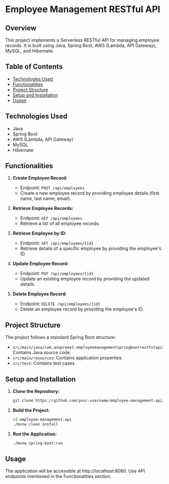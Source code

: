 # Employee Management RESTful API

## Overview

This project implements a Serverless RESTful API for managing employee records. It is built using Java, Spring Boot, AWS (Lambda, API Gateway), MySQL, and Hibernate.

## Table of Contents

- [Technologies Used](#technologies-used)
- [Functionalities](#functionalities)
- [Project Structure](#project-structure)
- [Setup and Installation](#setup-and-installation)
- [Usage](#usage)

## Technologies Used

- Java
- Spring Boot
- AWS (Lambda, API Gateway)
- MySQL
- Hibernate

## Functionalities

1. **Create Employee Record:**
   - Endpoint: `POST /api/employees`
   - Create a new employee record by providing employee details (first name, last name, email).

2. **Retrieve Employee Records:**
   - Endpoint: `GET /api/employees`
   - Retrieve a list of all employee records.

3. **Retrieve Employee by ID:**
   - Endpoint: `GET /api/employees/{id}`
   - Retrieve details of a specific employee by providing the employee's ID.

4. **Update Employee Record:**
   - Endpoint: `PUT /api/employees/{id}`
   - Update an existing employee record by providing the updated details.

5. **Delete Employee Record:**
   - Endpoint: `DELETE /api/employees/{id}`
   - Delete an employee record by providing the employee's ID.

## Project Structure

The project follows a standard Spring Boot structure:

- `src/main/java/com.anupreeet.employeemanagementspringbootrestfulapi`: Contains Java source code.
- `src/main/resources`: Contains application properties.
- `src/test`: Contains test cases.

## Setup and Installation

1. **Clone the Repository:**
   ```bash
   git clone https://github.com/your-username/employee-management-api.git https://github.com/anupreetttt/Employee-Management-SpringBoot-RESTful-API-MySQL-Hibernate.git

2. **Build the Project:**
   ```bash
   cd employee-management-api
   ./mvnw clean install

3. **Run the Application:**
   ```bash
   ./mvnw spring-boot:run


## Usage
The application will be accessible at http://localhost:8080.
Use API endpoints mentioned in the Functionalities section.
